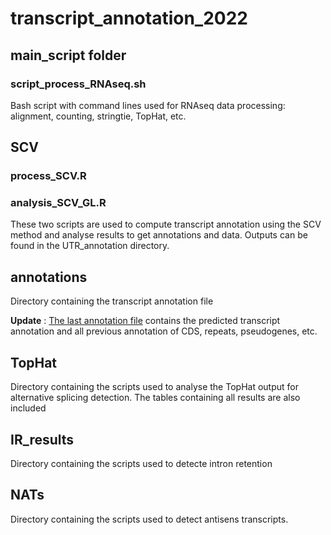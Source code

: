 # transcript_annotation_2022

## main_script folder

### script_process_RNAseq.sh

Bash script with command lines used for RNAseq data processing: alignment, counting, stringtie, TopHat, etc.

## SCV

### process_SCV.R
### analysis_SCV_GL.R
These two scripts are used to compute transcript annotation using the SCV method and analyse results to get annotations and data.
Outputs can be found in the UTR_annotation directory.

## annotations

Directory containing the transcript annotation file

**Update** : [The last annotation file](annotations/Annot_MatPlus2016_v2024-10.gff) contains the predicted transcript annotation and all previous annotation of CDS, repeats, pseudogenes, etc.


## TopHat

Directory containing the scripts used to analyse the TopHat output for alternative splicing detection.
The tables containing all results are also included

## IR_results

Directory containing the scripts used to detecte intron retention

## NATs

Directory containing the scripts used to detect antisens transcripts.

